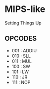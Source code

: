 # MIPS-like
Setting Things Up
## OPCODES
  - 001 : ADDIU
  - 010 : SLL
  - 011 : MUL
  - 100 : SW
  - 101 : LW
  - 110 : JR
  - 111 : NOP
